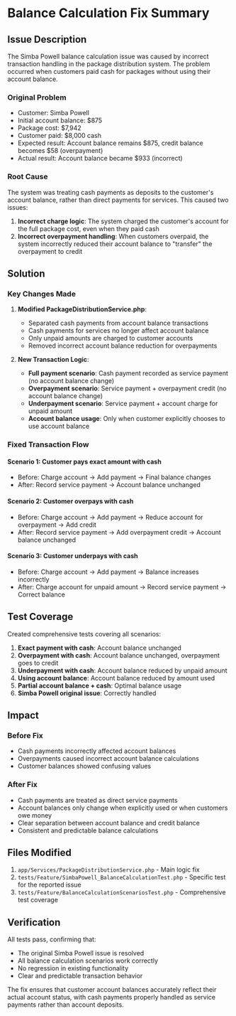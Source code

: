 # Balance Calculation Fix Summary

## Issue Description

The Simba Powell balance calculation issue was caused by incorrect transaction handling in the package distribution system. The problem occurred when customers paid cash for packages without using their account balance.

### Original Problem
- Customer: Simba Powell
- Initial account balance: $875
- Package cost: $7,942
- Customer paid: $8,000 cash
- Expected result: Account balance remains $875, credit balance becomes $58 (overpayment)
- Actual result: Account balance became $933 (incorrect)

### Root Cause
The system was treating cash payments as deposits to the customer's account balance, rather than direct payments for services. This caused two issues:

1. **Incorrect charge logic**: The system charged the customer's account for the full package cost, even when they paid cash
2. **Incorrect overpayment handling**: When customers overpaid, the system incorrectly reduced their account balance to "transfer" the overpayment to credit

## Solution

### Key Changes Made

1. **Modified PackageDistributionService.php**:
   - Separated cash payments from account balance transactions
   - Cash payments for services no longer affect account balance
   - Only unpaid amounts are charged to customer accounts
   - Removed incorrect account balance reduction for overpayments

2. **New Transaction Logic**:
   - **Full payment scenario**: Cash payment recorded as service payment (no account balance change)
   - **Overpayment scenario**: Service payment + overpayment credit (no account balance change)
   - **Underpayment scenario**: Service payment + account charge for unpaid amount
   - **Account balance usage**: Only when customer explicitly chooses to use account balance

### Fixed Transaction Flow

#### Scenario 1: Customer pays exact amount with cash
- Before: Charge account → Add payment → Final balance changes
- After: Record service payment → Account balance unchanged

#### Scenario 2: Customer overpays with cash  
- Before: Charge account → Add payment → Reduce account for overpayment → Add credit
- After: Record service payment → Add overpayment credit → Account balance unchanged

#### Scenario 3: Customer underpays with cash
- Before: Charge account → Add payment → Balance increases incorrectly
- After: Charge account for unpaid amount → Record service payment → Correct balance

## Test Coverage

Created comprehensive tests covering all scenarios:

1. **Exact payment with cash**: Account balance unchanged
2. **Overpayment with cash**: Account balance unchanged, overpayment goes to credit
3. **Underpayment with cash**: Account balance reduced by unpaid amount
4. **Using account balance**: Account balance reduced by amount used
5. **Partial account balance + cash**: Optimal balance usage
6. **Simba Powell original issue**: Correctly handled

## Impact

### Before Fix
- Cash payments incorrectly affected account balances
- Overpayments caused incorrect account balance calculations
- Customer balances showed confusing values

### After Fix
- Cash payments are treated as direct service payments
- Account balances only change when explicitly used or when customers owe money
- Clear separation between account balance and credit balance
- Consistent and predictable balance calculations

## Files Modified

1. `app/Services/PackageDistributionService.php` - Main logic fix
2. `tests/Feature/SimbaPowell_BalanceCalculationTest.php` - Specific test for the reported issue
3. `tests/Feature/BalanceCalculationScenariosTest.php` - Comprehensive test coverage

## Verification

All tests pass, confirming that:
- The original Simba Powell issue is resolved
- All balance calculation scenarios work correctly
- No regression in existing functionality
- Clear and predictable transaction behavior

The fix ensures that customer account balances accurately reflect their actual account status, with cash payments properly handled as service payments rather than account deposits.